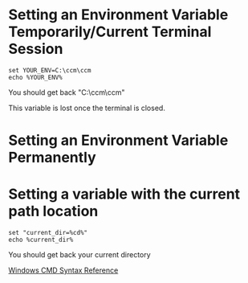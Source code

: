 # Setting an Environment Variable Temporarily/Current Terminal Session


```
set YOUR_ENV=C:\ccm\ccm
echo %YOUR_ENV%
```

You should get back "C:\ccm\ccm"

This variable is lost once the terminal is closed.

# Setting an Environment Variable Permanently


# Setting a variable with the current path location

```
set "current_dir=%cd%"
echo %current_dir%
```
You should get back your current directory




[Windows CMD Syntax Reference](https://ss64.com/nt/syntax.html)

